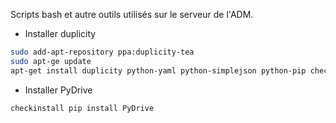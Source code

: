 Scripts bash et autre outils utilisés sur le serveur de l'ADM.

* Installer duplicity

```sh
sudo add-apt-repository ppa:duplicity-tea
sudo apt-ge update
apt-get install duplicity python-yaml python-simplejson python-pip checkinstall python-setuptools python-crypto
```

* Installer PyDrive

```sh
checkinstall pip install PyDrive
```

